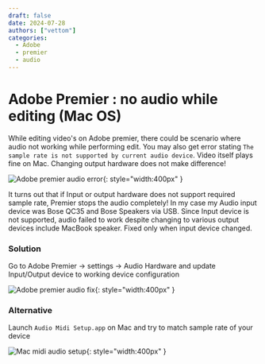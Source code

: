 ```yaml
---
draft: false 
date: 2024-07-28
authors: ["vettom"]
categories:
  - Adobe
  - premier
  - audio
---
```

# Adobe Premier : no audio while editing (Mac OS)
While editing video's on Adobe premier, there could be scenario where audio not working while performing edit. You may also get error stating `The sample rate is not supported by current audio device`. Video itself plays fine on Mac. Changing output hardware does not make difference!

![Adobe premier audio error ](https://vettom-images.s3.eu-west-1.amazonaws.com/others/premier-audio-error.jpg){: style="width:400px" }

It turns out that if Input or output hardware does not support required sample rate, Premier stops the audio completely! In my case my Audio input device was Bose QC35 and Bose Speakers via USB. Since Input device is not supported, audio failed to work despite changing to various output devices include MacBook speaker. Fixed only when input device changed. 

### Solution
Go to Adobe Premier -> settings -> Audio Hardware and update Input/Output device to working device configuration

![Adobe premier audio fix ](https://vettom-images.s3.eu-west-1.amazonaws.com/others/premier-audio-fix.jpg){: style="width:400px" }


### Alternative
Launch `Audio Midi Setup.app` on Mac and try to match sample rate of your device

![Mac midi audio setup ](https://vettom-images.s3.eu-west-1.amazonaws.com/others/midi-audio.png){: style="width:400px" }
